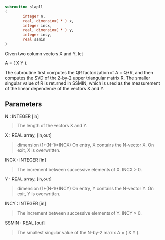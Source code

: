 ```fortran
subroutine slapll
(
        integer n,
        real, dimension( * ) x,
        integer incx,
        real, dimension( * ) y,
        integer incy,
        real ssmin
)
```

Given two column vectors X and Y, let

A = ( X Y ).

The subroutine first computes the QR factorization of A = Q*R,
and then computes the SVD of the 2-by-2 upper triangular matrix R.
The smaller singular value of R is returned in SSMIN, which is used
as the measurement of the linear dependency of the vectors X and Y.

## Parameters
N : INTEGER [in]
> The length of the vectors X and Y.

X : REAL array, [in,out]
> dimension (1+(N-1)*INCX)
> On entry, X contains the N-vector X.
> On exit, X is overwritten.

INCX : INTEGER [in]
> The increment between successive elements of X. INCX > 0.

Y : REAL array, [in,out]
> dimension (1+(N-1)*INCY)
> On entry, Y contains the N-vector Y.
> On exit, Y is overwritten.

INCY : INTEGER [in]
> The increment between successive elements of Y. INCY > 0.

SSMIN : REAL [out]
> The smallest singular value of the N-by-2 matrix A = ( X Y ).

